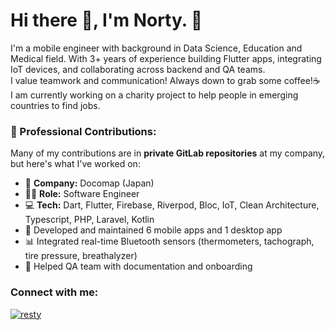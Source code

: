 # Hi there 👋, I'm Norty. 🤗
I'm a mobile engineer with background in Data Science, Education and Medical field. With 3+ years of experience building Flutter apps, integrating IoT devices, and collaborating across backend and QA teams. </br>
I value teamwork and communication! Always down to grab some coffee!☕️ </br>
I am currently working on a charity project to help people in emerging countries to find jobs.
</br>
<h3 align="left">🔧 Professional Contributions:</h3>

Many of my contributions are in **private GitLab repositories** at my company, but here's what I've worked on:

- 🏢 **Company:** Docomap (Japan)
- 🧑‍💻 **Role:** Software Engineer
- 💻 **Tech:** Dart, Flutter, Firebase, Riverpod, Bloc, IoT, Clean Architecture, Typescript, PHP, Laravel, Kotlin
- 📱 Developed and maintained 6 mobile apps and 1 desktop app
- 📊 Integrated real-time Bluetooth sensors (thermometers, tachograph, tire pressure, breathalyzer)
- 🧪 Helped QA team with documentation and onboarding

<h3 align="left">Connect with me:</h3>
<p align="left">
<a href="https://www.linkedin.com/in/norutado-nakagawa/" target="blank"><img align="center" src="https://img.shields.io/badge/LinkedIn-0077B5?style=for-the-badge&logo=linkedin&logoColor=white" alt="resty" /></a>

</p>





